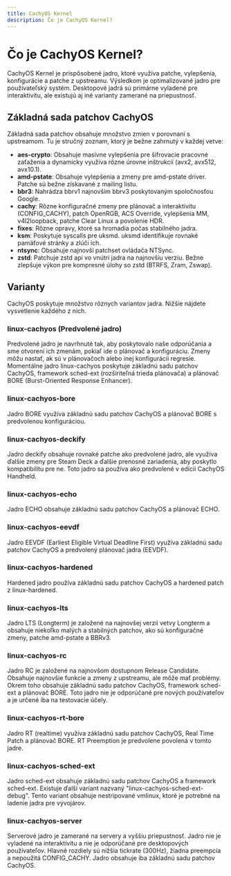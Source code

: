 ```yaml
---
title: CachyOS Kernel
description: Čo je CachyOS Kernel?
---
```


# Čo je CachyOS Kernel?

CachyOS Kernel je prispôsobené jadro, ktoré využíva patche, vylepšenia, konfigurácie a patche z upstreamu. Výsledkom je optimalizované jadro pre používateľský systém. Desktopové jadrá sú primárne vyladené pre interaktivitu, ale existujú aj iné varianty zamerané na priepustnosť.



## Základná sada patchov CachyOS

Základná sada patchov obsahuje množstvo zmien v porovnaní s upstreamom. Tu je stručný zoznam, ktorý je bežne zahrnutý v každej vetve:

- **aes-crypto**: Obsahuje masívne vylepšenia pre šifrovacie pracovné zaťaženia a dynamicky využíva rôzne úrovne inštrukcií (avx2, avx512, avx10.1).
- **amd-pstate**: Obsahuje vylepšenia a zmeny pre amd-pstate driver. Patche sú bežne získavané z mailing listu.
- **bbr3**: Nahrádza bbrv1 najnovším bbrv3 poskytovaným spoločnosťou Google.
- **cachy**: Rôzne konfiguračné zmeny pre plánovač a interaktivitu (CONFIG_CACHY), patch OpenRGB, ACS Override, vylepšenia MM, v4l2loopback, patche Clear Linux a povolenie HDR.
- **fixes**: Rôzne opravy, ktoré sa hromadia počas stabilného jadra.
- **ksm**: Poskytuje syscalls pre uksmd. uksmd identifikuje rovnaké pamäťové stránky a zlúči ich.
- **ntsync**: Obsahuje najnovší patchset ovládača NTSync.
- **zstd**: Patchuje zstd api vo vnútri jadra na najnovšiu verziu. Bežne zlepšuje výkon pre kompresné úlohy so zstd (BTRFS, Zram, Zswap).

## Varianty

CachyOS poskytuje množstvo rôznych variantov jadra. Nižšie nájdete vysvetlenie každého z nich.


### linux-cachyos (Predvolené jadro)

Predvolené jadro je navrhnuté tak, aby poskytovalo naše odporúčania a sme otvorení ich zmenám, pokiaľ ide o plánovač a konfiguráciu. Zmeny môžu nastať, ak sú v plánovačoch alebo inej konfigurácii regresie. Momentálne jadro linux-cachyos poskytuje základnú sadu patchov CachyOS, framework sched-ext (rozšíriteľná trieda plánovača) a plánovač BORE (Burst-Oriented Response Enhancer).



### linux-cachyos-bore

Jadro BORE využíva základnú sadu patchov CachyOS a plánovač BORE s predvolenou konfiguráciou.

### linux-cachyos-deckify

Jadro deckify obsahuje rovnaké patche ako predvolené jadro, ale využíva ďalšie zmeny pre Steam Deck a ďalšie prenosné zariadenia, aby poskytlo kompatibilitu pre ne. Toto jadro sa používa ako predvolené v edícii CachyOS Handheld.


### linux-cachyos-echo

Jadro ECHO obsahuje základnú sadu patchov CachyOS a plánovač ECHO.

### linux-cachyos-eevdf

Jadro EEVDF (Earliest Eligible Virtual Deadline First) využíva základnú sadu patchov CachyOS a predvolený plánovač jadra (EEVDF).

### linux-cachyos-hardened

Hardened jadro používa základnú sadu patchov CachyOS a hardened patch z linux-hardened.

### linux-cachyos-lts

Jadro LTS (Longterm) je založené na najnovšej verzii vetvy Longterm a obsahuje niekoľko malých a stabilných patchov, ako sú konfiguračné zmeny, patche amd-pstate a BBRv3.

### linux-cachyos-rc

Jadro RC je založené na najnovšom dostupnom Release Candidate. Obsahuje najnovšie funkcie a zmeny z upstreamu, ale môže mať problémy. Okrem toho obsahuje základnú sadu patchov CachyOS, framework sched-ext a plánovač BORE. Toto jadro nie je odporúčané pre nových používateľov a je určené iba na testovacie účely.



### linux-cachyos-rt-bore

Jadro RT (realtime) využíva základnú sadu patchov CachyOS, Real Time Patch a plánovač BORE. RT Preemption je predvolene povolená v tomto jadre.

### linux-cachyos-sched-ext

Jadro sched-ext obsahuje základnú sadu patchov CachyOS a framework sched-ext. Existuje ďalší variant nazvaný "linux-cachyos-sched-ext-debug". Tento variant obsahuje nestripované vmlinux, ktoré je potrebné na ladenie jadra pre vývojárov.

### linux-cachyos-server

Serverové jadro je zamerané na servery a vyššiu priepustnosť. Jadro nie je vyladené na interaktivitu a nie je odporúčané pre desktopových používateľov. Hlavné rozdiely sú nižšia tickrate (300Hz), žiadna preempcia a nepoužitá CONFIG_CACHY. Jadro obsahuje iba základnú sadu patchov CachyOS.